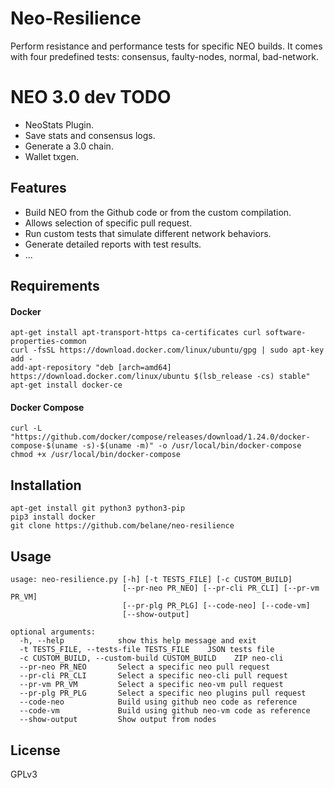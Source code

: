 # Neo-Resilience
Perform resistance and performance tests for specific NEO builds. It comes with four predefined tests: consensus, faulty-nodes, normal, bad-network.

# NEO 3.0 dev TODO
- NeoStats Plugin.
- Save stats and consensus logs.
- Generate a 3.0 chain.
- Wallet txgen.

## Features
- Build NEO from the Github code or from the custom compilation.
- Allows selection of specific pull request.
- Run custom tests that simulate different network behaviors.
- Generate detailed reports with test results.
- ...

## Requirements

#### Docker
```
apt-get install apt-transport-https ca-certificates curl software-properties-common
curl -fsSL https://download.docker.com/linux/ubuntu/gpg | sudo apt-key add -
add-apt-repository "deb [arch=amd64] https://download.docker.com/linux/ubuntu $(lsb_release -cs) stable"
apt-get install docker-ce
```

#### Docker Compose
```
curl -L "https://github.com/docker/compose/releases/download/1.24.0/docker-compose-$(uname -s)-$(uname -m)" -o /usr/local/bin/docker-compose
chmod +x /usr/local/bin/docker-compose
```

## Installation
```
apt-get install git python3 python3-pip
pip3 install docker
git clone https://github.com/belane/neo-resilience
```

## Usage
```
usage: neo-resilience.py [-h] [-t TESTS_FILE] [-c CUSTOM_BUILD]
                         [--pr-neo PR_NEO] [--pr-cli PR_CLI] [--pr-vm PR_VM]
                         [--pr-plg PR_PLG] [--code-neo] [--code-vm]
                         [--show-output]

optional arguments:
  -h, --help            show this help message and exit
  -t TESTS_FILE, --tests-file TESTS_FILE    JSON tests file
  -c CUSTOM_BUILD, --custom-build CUSTOM_BUILD    ZIP neo-cli
  --pr-neo PR_NEO       Select a specific neo pull request
  --pr-cli PR_CLI       Select a specific neo-cli pull request
  --pr-vm PR_VM         Select a specific neo-vm pull request
  --pr-plg PR_PLG       Select a specific neo plugins pull request
  --code-neo            Build using github neo code as reference
  --code-vm             Build using github neo-vm code as reference
  --show-output         Show output from nodes

```

## License
GPLv3
